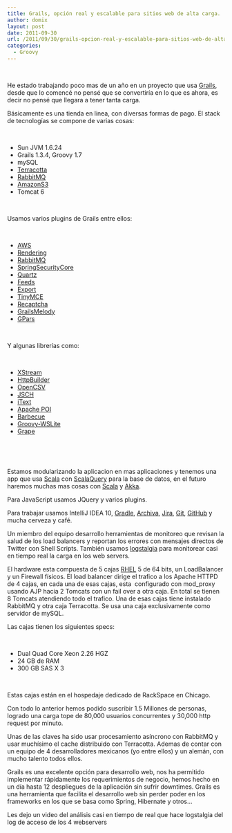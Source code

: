 ```yaml
---
title: Grails, opción real y escalable para sitios web de alta carga.
author: domix
layout: post
date: 2011-09-30
url: /2011/09/30/grails-opcion-real-y-escalable-para-sitios-web-de-alta-carga/
categories:
  - Groovy
---
```

&nbsp;

He estado trabajando poco mas de un a&ntilde;o en un proyecto que usa <a href='http://grails.org' target='_blank'>Grails</a>, desde que lo comenc&eacute; no pens&eacute; que se convertir&iacute;a en lo que es ahora, es decir no pens&eacute; que llegara a tener tanta carga.

B&aacute;sicamente es una tienda en linea, con diversas formas de pago. El stack de tecnolog&iacute;as se compone de varias cosas:

&nbsp;

  * Sun JVM 1.6.24
  * Grails 1.3.4, Groovy 1.7
  * mySQL
  * <a href='http://ehcache.org/documentation/terracotta/' target='_blank'>Terracotta</a>
  * <a href='http://www.rabbitmq.com/' target='_blank'>RabbitMQ</a>
  * <a href='http://aws.amazon.com/s3/' target='_blank'>AmazonS3</a>
  * Tomcat 6

&nbsp;

Usamos varios plugins de Grails entre ellos:

&nbsp;

  * <a href='http://grails.org/plugin/aws' target='_blank'>AWS</a>
  * <a href='http://grails.org/plugin/rendering' target='_blank'>Rendering</a>
  * <a href='http://grails.org/plugin/rabbitmq' target='_blank'>RabbitMQ</a>
  * <a href='http://grails.org/plugin/spring-security-core' target='_blank'>SpringSecurityCore</a>
  * <a href='http://grails.org/plugin/quartz' target='_blank'>Quartz</a>
  * <a href='http://grails.org/plugin/feeds' target='_blank'>Feeds</a>
  * <a href='http://grails.org/plugin/export' target='_blank'>Export</a>
  * <a href='http://grails.org/plugin/tiny-mce' target='_blank'>TinyMCE</a>
  * <a href='http://grails.org/plugin/recaptcha' target='_blank'>Recaptcha</a>
  * <a href='http://grails.org/plugin/grails-melody' target='_blank'>GrailsMelody</a>
  * <a href='http://grails.org/plugin/gpars' target='_blank'>GPars</a>

&nbsp;

Y algunas librer&iacute;as como:

&nbsp;

  * <a href='http://xstream.codehaus.org/' target='_blank'>XStream</a>
  * <a href='http://groovy.codehaus.org/HTTP+Builder' target='_blank'>HttpBuilder</a>
  * <a href='http://opencsv.sourceforge.net/' target='_blank'>OpenCSV</a>
  * <a href='http://www.jcraft.com/jsch/' target='_blank'>JSCH</a>
  * <a href='http://itextpdf.com/' target='_blank'>iText</a>
  * <a href='http://poi.apache.org/' target='_blank'>Apache POI</a>
  * <a href='http://barbecue.sourceforge.net/' target='_blank'>Barbecue</a>
  * <a href='https://github.com/jwagenleitner/groovy-wslite' target='_blank'>Groovy-WSLite</a>
  * <a href='http://groovy.codehaus.org/Grape' target='_blank'>Grape</a>

&nbsp;

&nbsp;

Estamos modularizando la aplicacion en mas aplicaciones y tenemos una app que usa <a href='http://www.scala-lang.org/' target='_blank'>Scala</a> con <a href='http://scalaquery.org/' target='_blank'>ScalaQuery</a> para la base de datos, en el futuro haremos muchas mas cosas con <a href='http://www.scala-lang.org/' target='_blank'>Scala</a> y <a href='http://akka.io/' target='_blank'>Akka</a>.

Para JavaScript usamos JQuery y varios plugins.

Para trabajar usamos IntelliJ IDEA 10, <a href='http://www.gradle.org/' target='_blank'>Gradle</a>, <a href='http://archiva.apache.org/' target='_blank'>Archiva</a>, <a href='http://www.atlassian.com/software/jira/' target='_blank'>Jira</a>, <a href='http://git-scm.com/' target='_blank'>Git</a>, <a href='https://github.com/' target='_blank'>GitHub</a> y mucha cerveza y caf&eacute;.

Un miembro del equipo desarrollo herramientas de monitoreo que revisan la salud de los load balancers y reportan los errores con mensajes directos de Twitter con Shell Scripts. Tambi&eacute;n usamos <a href='http://code.google.com/p/logstalgia/' target='_blank'>logstalgia</a> para monitorear casi en tiempo real la carga en los web servers.

El hardware esta compuesta de 5 cajas <a href='http://www.redhat.com/rhel/' target='_blank'>RHEL</a> 5 de 64 bits, un LoadBalancer y un Firewall f&iacute;sicos. El load balancer dirige el trafico a los Apache HTTPD de 4 cajas, en cada una de esas cajas, esta &nbsp;configurado con mod_proxy usando AJP hacia 2 Tomcats con un fail over a otra caja. En total se tienen 8 Tomcats atendiendo todo el trafico. Una de esas cajas tiene instalado RabbitMQ y otra caja Terracotta. Se usa una caja exclusivamente como servidor de mySQL.

Las cajas tienen los siguientes specs:

&nbsp;

  * Dual Quad Core Xeon 2.26 HGZ
  * 24 GB de RAM
  * 300 GB SAS X 3

&nbsp;

Estas cajas est&aacute;n en el hospedaje dedicado de RackSpace en Chicago.

Con todo lo anterior hemos podido suscribir 1.5 Millones de personas, logrado una carga tope de 80,000 usuarios concurrentes y 30,000 http request por minuto.

Unas de las claves ha sido usar procesamiento as&iacute;ncrono con RabbitMQ y usar much&iacute;simo el cache distribuido con Terracotta. Ademas de contar con un equipo de 4 desarrolladores mexicanos (yo entre ellos) y un alem&aacute;n, con mucho talento todos ellos.

Grails es una excelente opci&oacute;n para desarrollo web, nos ha permitido implementar r&aacute;pidamente los requerimientos de negocio, hemos hecho en un d&iacute;a hasta 12 despliegues de la aplicaci&oacute;n sin sufrir downtimes. Grails es una herramienta que facilita el desarrollo web sin perder poder en los frameworks en los que se basa como Spring, Hibernate y otros&#8230;

Les dejo un video del an&aacute;lisis casi en tiempo de real que hace logstalgia del log de acceso de los 4 webservers

&nbsp;